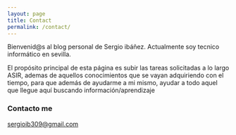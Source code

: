 ```yaml
---
layout: page
title: Contact
permalink: /contact/
---
```


Bienvenid@s al blog personal de Sergio ibáñez. Actualmente soy tecnico informático en sevilla.

El propósito principal de esta página es subir las tareas solicitadas a lo largo ASIR, ademas de aquellos conocimientos que se vayan adquiriendo con el tiempo, para que además de ayudarme a mi mismo, ayudar a todo aquel que llegue aquí buscando información/aprendizaje

### Contacto me
[sergioib309@gmail.com](mailto:email@domain.com)
